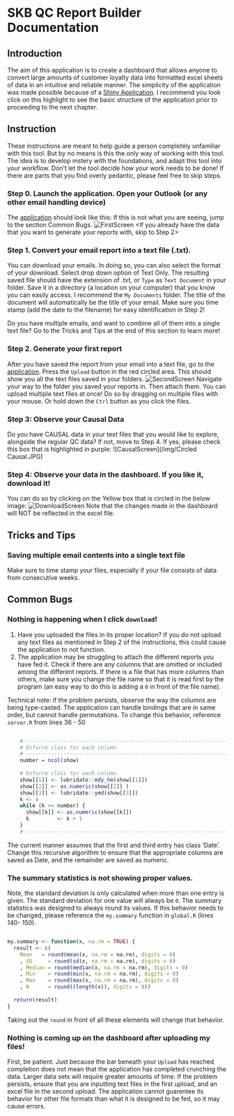 # SKB QC Report Builder Documentation


## Introduction

The aim of this application is to create a dashboard that allows anyone to convert large amounts of customer loyalty data into formatted excel sheets of data in an intuitive and reliable manner. 
The simplicity of the application was made possible because of a [Shiny Application](http://lnx1532.infores.com/pdedw/prd/skb_qc_builder%28demo%29/).
I recommend you look click on this highlight to see the basic structure of the application prior to proceeding to the next chapter. 



## Instruction
These instructions are meant to help guide a person completely unfamiliar with this tool. But by no means is this the only way of working with this tool. The idea is to develop mstery with the foundations, and adapt this tool into your workflow. Don’t let the tool decide how your work needs to be done! If there are parts that you find overly pedantic, please feel free to skip steps.


### Step 0. Launch the application. Open your Outlook (or any other email handling device)
The [application](http://lnx1532.infores.com/pdedw/prd/skb_qc_builder%28demo%29/) should look like this:
If this is not what you are seeing, jump to the section Common Bugs.
![FirstScreen](/img/Original.JPG)
<If you already have the data that you want to generate your reports with, skip to Step 2>


### Step 1. Convert your email report into a text file (.txt).
You can download your emails. In doing so, you can also select the format of your download. Select drop down option of Text Only. The resulting saved file should have the extension of .txt, or `Type` as `Text Document` in your folder. Save it in a directory (a location on your computer) that you know you can easily access. I recommend the `My Documents` folder. 
The title of the document will automatically be the title of your email. Make sure you time stamp (add the date to the filename) for easy identification in Step 2! 

Do you have multiple emails, and want to combine all of them into a single text file? Go to the Tricks and Tips at the end of this section to learn more!


### Step 2. Generate your first report
After you have saved the report from your email into a text file, go to the [application](http://lnx1532.infores.com/pdedw/prd/skb-qc-builder%28demo%29/). 
Press the `Upload` button in the red circled area. This should show you all the text files saved in your folders.
![SecondScreen](/img/Circled.JPG)
Navigate your way to the folder you saved your reports in. Then attach them.
You can upload multiple text files at once! Do so by dragging on multiple files with your mouse. Or hold down the `Ctrl` button as you click the files.

### Step 3: Observe your Causal Data
Do you have CAUSAL data in your text files that you would like to explore, alongside the regular QC data?
If not, move to Step 4.
If yes, please check this box that is highlighted in purple:
![CausalScreen](/img/Circled Causal.JPG)


### Step 4: Observe your data in the dashboard. If you like it, download it!
You can do so by clicking on the Yellow box that is circled in the below image: 
![DownloadScreen](/img/DOWNLOad.JPG)
Note that the changes made in the dashboard will NOT be reflected in the excel file.




## Tricks and Tips
### Saving multiple email contents into a single text file

Make sure to time stamp your files, especially if your file consists of data from consecutive weeks.




## Common Bugs
### Nothing is happening when I click `download`!
1. Have you uploaded the files in its proper location? If you do not upload any text files as mentioned in Step 2 of the instructions, this could cause the application to not function.
2. The application may be struggling to attach the different reports you have fed it. Check if there are any columns that are omitted or included among the different reports. If there is a file that has more columns than others, make sure you change the file name so that it is read first by the program (an easy way to do this is adding a `0` in front of the file name).

Technical note: if the problem persists, observe the way the columns are being type-casted. The application can handle bindings that are in same order, but cannot handle permutations. 
To change this behavior, reference `server.R` from lines 36 - 50
````r

    # ------------------------------------------------------------------------
    # Enforce class for each column
    # ------------------------------------------------------------------------
    number = ncol(show)
    
    # Enforce class for each column
    show[[1]] <- lubridate::mdy_hm(show[[1]])
    show[[2]] <- as.numeric(show[[2]] )
    show[[3]] <- lubridate::ymd(show[[3]])
    k <- 4
    while (k <= number) {
      show[[k]] <- as.numeric(show[[k]])
      k         <- k + 1
    }
    # ------------------------------------------------------------------------
````
The current manner assumes that the first and third entry has class ‘Date’. Change this recursive algorithm to ensure that the appropriate columns are saved as Date, and the remainder are saved as numeric. 


### The summary statistics is not showing proper values.

Note, the standard deviation is only calculated when more than one entry is given. The standard deviation for one value will always be `0`.
The summary statistics was designed to always round its values. If this behavior needs to be changed, please reference the `my.summary` function in `global.R` (lines 140- 150).
````r

my.summary <- function(x, na.rm = TRUE) {
  result <- c(
    Mean   = round(mean(x, na.rm = na.rm), digits = 0)
    , SD     = round(sd(x, na.rm = na.rm), digits = 0)
    , Median = round(median(x, na.rm = na.rm), digits = 0)
    , Min    = round(min(x, na.rm = na.rm), digits = 0)
    , Max    = round(max(x, na.rm = na.rm), digits = 0) 
    , N      = round((length(x)), digits = 0))
  
  return(result)
}
````
Taking out the `round` in front of all these elements will change that behavior.


### Nothing is coming up on the dashboard after uploading my files!

First, be patient. Just because the bar beneath your `Upload` has reached completion does not mean that the application has completed crunching the data. Larger data sets will require greater amounts of time.
If the problem persists, ensure that you are inputting text files in the first upload, and an excel file in the second upload. The application cannot guarentee its behavior for other file formats than what it is designed to be fed, so it may cause errors.

    